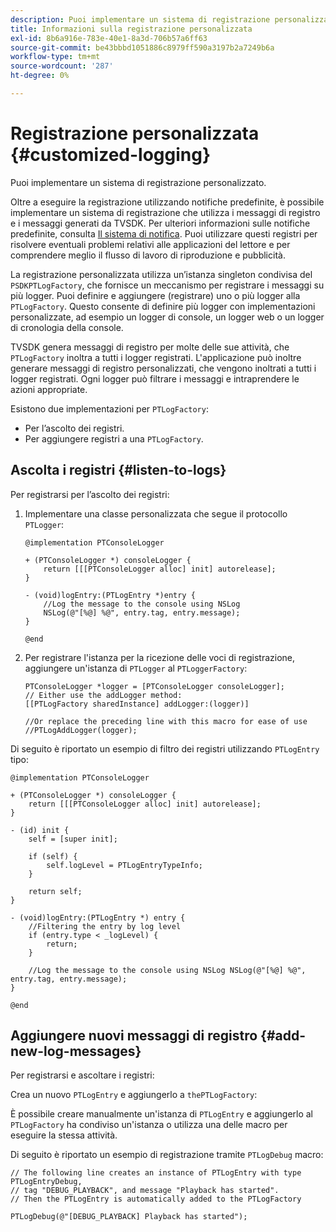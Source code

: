 ```yaml
---
description: Puoi implementare un sistema di registrazione personalizzato.
title: Informazioni sulla registrazione personalizzata
exl-id: 8b6a916e-783e-40e1-8a3d-706b57a6ff63
source-git-commit: be43bbbd1051886c8979ff590a3197b2a7249b6a
workflow-type: tm+mt
source-wordcount: '287'
ht-degree: 0%

---
```


# Registrazione personalizzata {#customized-logging}

Puoi implementare un sistema di registrazione personalizzato.

Oltre a eseguire la registrazione utilizzando notifiche predefinite, è possibile implementare un sistema di registrazione che utilizza i messaggi di registro e i messaggi generati da TVSDK. Per ulteriori informazioni sulle notifiche predefinite, consulta [Il sistema di notifica](https://help.adobe.com/en_US/primetime/psdk/ios/index.html#PSDKs-concept-The_Notification_System). Puoi utilizzare questi registri per risolvere eventuali problemi relativi alle applicazioni del lettore e per comprendere meglio il flusso di lavoro di riproduzione e pubblicità.

La registrazione personalizzata utilizza un’istanza singleton condivisa del `PSDKPTLogFactory`, che fornisce un meccanismo per registrare i messaggi su più logger. Puoi definire e aggiungere (registrare) uno o più logger alla `PTLogFactory`. Questo consente di definire più logger con implementazioni personalizzate, ad esempio un logger di console, un logger web o un logger di cronologia della console.

TVSDK genera messaggi di registro per molte delle sue attività, che `PTLogFactory` inoltra a tutti i logger registrati. L&#39;applicazione può inoltre generare messaggi di registro personalizzati, che vengono inoltrati a tutti i logger registrati. Ogni logger può filtrare i messaggi e intraprendere le azioni appropriate.

Esistono due implementazioni per `PTLogFactory`:

* Per l’ascolto dei registri.
* Per aggiungere registri a una `PTLogFactory`.

## Ascolta i registri {#listen-to-logs}

Per registrarsi per l’ascolto dei registri:
1. Implementare una classe personalizzata che segue il protocollo `PTLogger`:

   ```
   @implementation PTConsoleLogger 
   
   + (PTConsoleLogger *) consoleLogger { 
       return [[[PTConsoleLogger alloc] init] autorelease]; 
   } 
   
   - (void)logEntry:(PTLogEntry *)entry { 
       //Log the message to the console using NSLog  
       NSLog(@"[%@] %@", entry.tag, entry.message); 
   } 
   
   @end
   ```

1. Per registrare l&#39;istanza per la ricezione delle voci di registrazione, aggiungere un&#39;istanza di `PTLogger` al `PTLoggerFactory`:

   ```
   PTConsoleLogger *logger = [PTConsoleLogger consoleLogger]; 
   // Either use the addLogger method: 
   [[PTLogFactory sharedInstance] addLogger:(logger)] 
   
   //Or replace the preceding line with this macro for ease of use 
   //PTLogAddLogger(logger); 
   ```

<!--<a id="example_3738B5A8B4C048D28695E62297CF39E3"></a>-->

Di seguito è riportato un esempio di filtro dei registri utilizzando `PTLogEntry` tipo:

```
@implementation PTConsoleLogger 
 
+ (PTConsoleLogger *) consoleLogger { 
    return [[[PTConsoleLogger alloc] init] autorelease]; 
} 
 
- (id) init { 
    self = [super init]; 
 
    if (self) { 
        self.logLevel = PTLogEntryTypeInfo; 
    } 
 
    return self; 
} 
 
- (void)logEntry:(PTLogEntry *) entry { 
    //Filtering the entry by log level  
    if (entry.type < _logLevel) { 
        return; 
    } 
 
    //Log the message to the console using NSLog NSLog(@"[%@] %@", entry.tag, entry.message); 
} 
 
@end
```

## Aggiungere nuovi messaggi di registro {#add-new-log-messages}

Per registrarsi e ascoltare i registri:

Crea un nuovo `PTLogEntry` e aggiungerlo a `thePTLogFactory`:

È possibile creare manualmente un&#39;istanza di `PTLogEntry` e aggiungerlo al `PTLogFactory` ha condiviso un&#39;istanza o utilizza una delle macro per eseguire la stessa attività.

Di seguito è riportato un esempio di registrazione tramite `PTLogDebug` macro:

<!--<a id="example_F014436E1686468F941F4EBD1A21B18E"></a>-->

```
// The following line creates an instance of PTLogEntry with type PTLogEntryDebug, 
// tag "DEBUG_PLAYBACK", and message "Playback has started". 
// Then the PTLogEntry is automatically added to the PTLogFactory  
 
PTLogDebug(@"[DEBUG_PLAYBACK] Playback has started");
```
